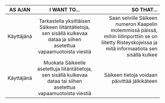 |AS A/AN                                     |I WANT TO...                                |SO THAT...                                  |
|--------------------------------------------|:------------------------------------------:|-------------------------------------------:|
|Käyttäjänä  |Tarkastella yksittäisen Säikeen liitäntätietoja, sen sisällä kulkevaa dataa ja siihen asetettua vapaamuotoista viestiä  |Saan selville Säikeen numeron Kaapelin molemmissä päissä, mihin liitinporttiin se on liitetty Risteyskojeissa ja mitä informaatiota sen sisällä kulkee  |
|Käyttäjänä  |Muokata Säikeelle asetettuja liitäntätietoja, sen sisällä kulkevaa dataa tai siihen asetettua vapaamuotoista viestiä  |Säikeen tietoja voidaan päivittää jälkikäteen  |
